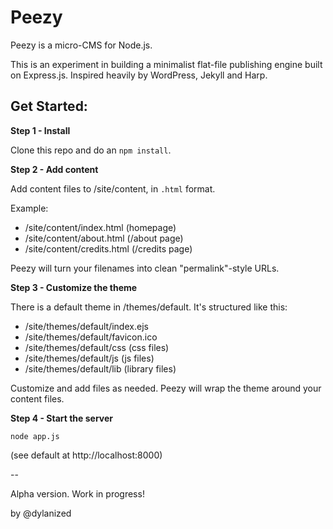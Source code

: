 # Peezy

Peezy is a micro-CMS for Node.js. 

This is an experiment in building a minimalist flat-file publishing engine built on Express.js. Inspired heavily by WordPress, Jekyll and Harp.

## Get Started:

**Step 1 - Install**

Clone this repo and do an ```npm install```.

**Step 2 - Add content**

Add content files to /site/content, in ```.html``` format.

Example:

- /site/content/index.html (homepage)
- /site/content/about.html (/about page)
- /site/content/credits.html (/credits page)

Peezy will turn your filenames into clean "permalink"-style URLs. 

**Step 3 - Customize the theme**

There is a default theme in /themes/default. It's structured like this:

- /site/themes/default/index.ejs
- /site/themes/default/favicon.ico 
- /site/themes/default/css (css files)
- /site/themes/default/js (js files)
- /site/themes/default/lib (library files)

Customize and add files as needed. Peezy will wrap the theme around your content files.

**Step 4 - Start the server**

```node app.js```

(see default at http://localhost:8000)

--

Alpha version. Work in progress!

by @dylanized


